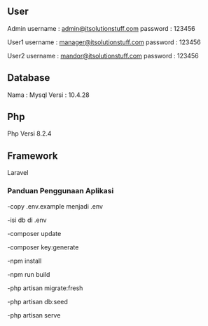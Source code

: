 
## User

Admin
username : admin@itsolutionstuff.com
password : 123456

User1
username : manager@itsolutionstuff.com
password : 123456

User2
username : mandor@itsolutionstuff.com
password : 123456

## Database

Nama : Mysql
Versi : 10.4.28

## Php

Php Versi 8.2.4

## Framework

Laravel

### Panduan Penggunaan Aplikasi

-copy .env.example menjadi .env

-isi db di .env

-composer update

-composer key:generate

-npm install

-npm run build

-php artisan migrate:fresh

-php artisan db:seed

-php artisan serve